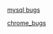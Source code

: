 
[mysql bugs](https://github.com/tanhuang01/bugstatics/blob/main/mysql_bugs.md)

[chrome_bugs](https://bugs.chromium.org/p/chromium/issues/detail?id=1314149&q=%22type%20casting%22%20OR%20%22type%20conversion%22&can=1)

